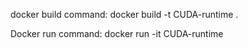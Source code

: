 docker build command:
docker build -t CUDA-runtime .

Docker run command:
docker run -it CUDA-runtime
